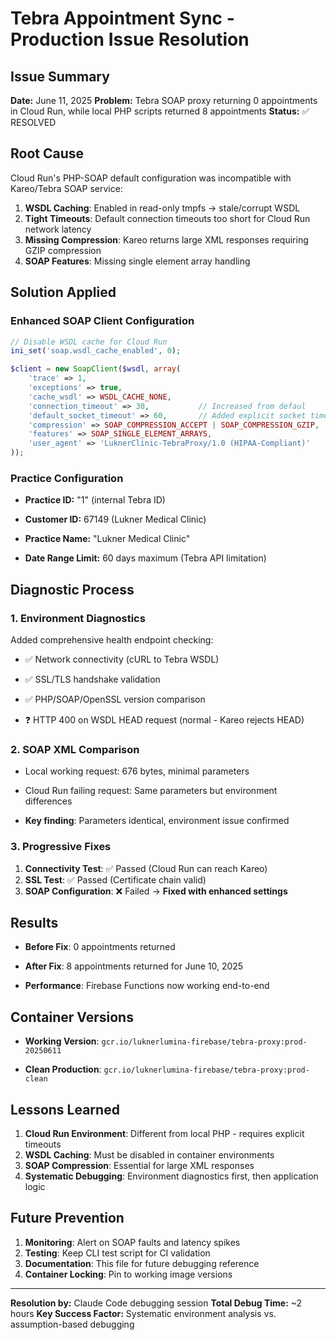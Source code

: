 
# Tebra Appointment Sync - Production Issue Resolution

## Issue Summary

**Date:** June 11, 2025
**Problem:** Tebra SOAP proxy returning 0 appointments in Cloud Run, while local PHP scripts returned 8 appointments
**Status:** ✅ RESOLVED

## Root Cause

Cloud Run's PHP-SOAP default configuration was incompatible with Kareo/Tebra SOAP service:

1. **WSDL Caching**: Enabled in read-only tmpfs → stale/corrupt WSDL
2. **Tight Timeouts**: Default connection timeouts too short for Cloud Run network latency
3. **Missing Compression**: Kareo returns large XML responses requiring GZIP compression
4. **SOAP Features**: Missing single element array handling

## Solution Applied

### Enhanced SOAP Client Configuration

```php
// Disable WSDL cache for Cloud Run
ini_set('soap.wsdl_cache_enabled', 0);

$client = new SoapClient($wsdl, array(
    'trace' => 1,
    'exceptions' => true,
    'cache_wsdl' => WSDL_CACHE_NONE,
    'connection_timeout' => 30,           // Increased from defaul
    'default_socket_timeout' => 60,       // Added explicit socket timeou
    'compression' => SOAP_COMPRESSION_ACCEPT | SOAP_COMPRESSION_GZIP,
    'features' => SOAP_SINGLE_ELEMENT_ARRAYS,
    'user_agent' => 'LuknerClinic-TebraProxy/1.0 (HIPAA-Compliant)'
));

```

### Practice Configuration

- **Practice ID:** "1" (internal Tebra ID)

- **Customer ID:** 67149 (Lukner Medical Clinic)

- **Practice Name:** "Lukner Medical Clinic"

- **Date Range Limit:** 60 days maximum (Tebra API limitation)

## Diagnostic Process

### 1. Environment Diagnostics

Added comprehensive health endpoint checking:

- ✅ Network connectivity (cURL to Tebra WSDL)

- ✅ SSL/TLS handshake validation

- ✅ PHP/SOAP/OpenSSL version comparison

- ❓ HTTP 400 on WSDL HEAD request (normal - Kareo rejects HEAD)

### 2. SOAP XML Comparison

- Local working request: 676 bytes, minimal parameters

- Cloud Run failing request: Same parameters but environment differences

- **Key finding**: Parameters identical, environment issue confirmed

### 3. Progressive Fixes

1. **Connectivity Test**: ✅ Passed (Cloud Run can reach Kareo)
2. **SSL Test**: ✅ Passed (Certificate chain valid)
3. **SOAP Configuration**: ❌ Failed → **Fixed with enhanced settings**

## Results

- **Before Fix**: 0 appointments returned

- **After Fix**: 8 appointments returned for June 10, 2025

- **Performance**: Firebase Functions now working end-to-end

## Container Versions

- **Working Version**: `gcr.io/luknerlumina-firebase/tebra-proxy:prod-20250611`

- **Clean Production**: `gcr.io/luknerlumina-firebase/tebra-proxy:prod-clean`

## Lessons Learned

1. **Cloud Run Environment**: Different from local PHP - requires explicit timeouts
2. **WSDL Caching**: Must be disabled in container environments
3. **SOAP Compression**: Essential for large XML responses
4. **Systematic Debugging**: Environment diagnostics first, then application logic

## Future Prevention

1. **Monitoring**: Alert on SOAP faults and latency spikes
2. **Testing**: Keep CLI test script for CI validation
3. **Documentation**: This file for future debugging reference
4. **Container Locking**: Pin to working image versions

---
**Resolution by:** Claude Code debugging session
**Total Debug Time:** ~2 hours
**Key Success Factor:** Systematic environment analysis vs. assumption-based debugging
